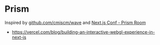 # Prism
Inspired by [github.com/cmiscm/wave](https://github.com/cmiscm/wave) and [Next.js Conf - Prism Room](https://nextjs.org/conf)

- https://vercel.com/blog/building-an-interactive-webgl-experience-in-next-js
